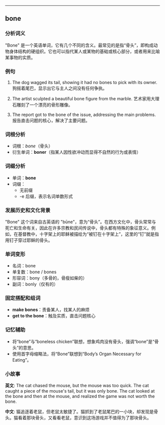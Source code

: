 
---------------
## bone
### 分析词义
"Bone" 是一个英语单词，它有几个不同的含义。最常见的是指“骨头”，即构成动物身体结构的硬组织。它也可以指代某人或某物的基础或核心部分，或者用来比喻某事物的实质。

### 例句
1. The dog wagged its tail, showing it had no bones to pick with its owner.
   狗摇着尾巴，显示出它与主人之间没有任何争执。

2. The artist sculpted a beautiful bone figure from the marble.
   艺术家用大理石雕刻了一个漂亮的骨形雕像。

3. The report got to the bone of the issue, addressing the main problems.
   报告直击问题的核心，解决了主要问题。

### 词根分析
- 词根：*bone*（骨头）
- 衍生单词：**boner**（指某人因性欲冲动而显得不自然的行为或表情）

### 词缀分析
- 单词：**bone**
- 词缀：
  - 无前缀
  - -e 后缀，表示名词单数形式

### 发展历史和文化背景
"Bone" 这个词来自古英语的 "būne"，意为“骨头”。在西方文化中，骨头常常与死亡和生命有关，因此在许多宗教和民间传说中，骨头都有特殊的象征意义。例如，在基督教中，十字架上的耶稣被描绘为“被钉在十字架上”，这里的“钉”就是指用钉子穿过耶稣的骨头。

### 单词变形
- 名词：bone
- 单复数：bone / bones
- 形容词：bony（多骨的，骨瘦如柴的）
- 副词：bonly（仅有的）

### 固定搭配和组词
- **make bones**：责备某人，找某人的麻烦
- **get to the bone**：触及实质，直击问题核心

### 记忆辅助
- 将“bone”与“boneless chicken”联想，想象鸡肉没有骨头，强调“bone”是“骨头”的意思。
- 使用首字母缩略法，将“Bone”联想到“Body’s Organ Necessary for Eating”。

### 小故事
**英文**:
The cat chased the mouse, but the mouse was too quick. The cat caught a piece of the mouse's tail, but it was only bone. The cat looked at the bone and then at the mouse, and realized the game was not worth the bone.

**中文**:
猫追逐着老鼠，但老鼠太敏捷了。猫抓到了老鼠尾巴的一小块，却发现是骨头。猫看着那块骨头，又看看老鼠，意识到这场游戏并不值得为了那块骨头。

